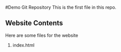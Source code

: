 #Demo Git Repository
This is the first file in this repo.

## Website Contents

Here are some files for the website

1. index.html
